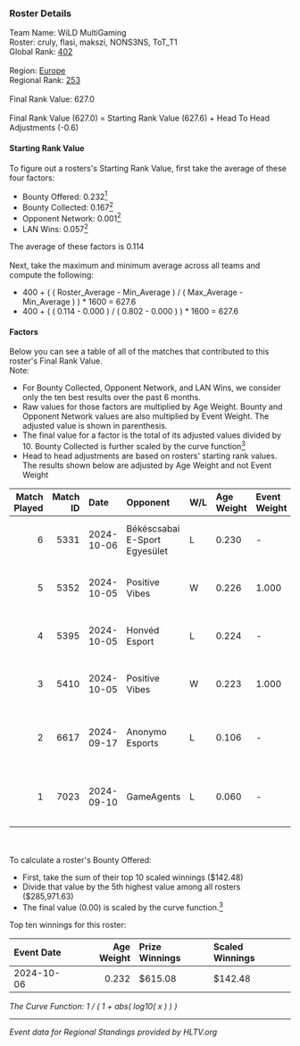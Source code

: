 ### Roster Details<br />
Team Name: WiLD MultiGaming<br />
Roster: cruly, flasi, makszi, NONS3NS, ToT_T1<br />
Global Rank: [402](../../standings_global_2025_02_28.md)<br />
<br />
Region: [Europe]( ../../standings_europe_2025_02_28.md)<br />
Regional Rank: [253]( ../../standings_europe_2025_02_28.md)<br />
<br />
Final Rank Value:  627.0<br />
<br />
Final Rank Value (627.0) = Starting Rank Value (627.6) + Head To Head Adjustments (-0.6)<br />

#### Starting Rank Value<br />
To figure out a rosters's Starting Rank Value, first take the average of these four factors:<br />
- Bounty Offered: 0.232[<sup>1</sup>](#table2)
- Bounty Collected: 0.167[<sup>2</sup>](#table1)
- Opponent Network: 0.001[<sup>2</sup>](#table1)
- LAN Wins: 0.057[<sup>2</sup>](#table1)

The average of these factors is 0.114<br />
<br />
Next, take the maximum and minimum average across all teams and compute the following:<br />
- 400 + ( ( Roster_Average - Min_Average ) / ( Max_Average - Min_Average ) ) * 1600 = 627.6
- 400 + ( ( 0.114 - 0.000 ) / ( 0.802 - 0.000 ) ) * 1600 = 627.6


#### Factors<br />
Below you can see a table of all of the matches that contributed to this roster's Final Rank Value.<br />
Note:<br />

- For Bounty Collected, Opponent Network, and LAN Wins, we consider only the ten best results over the past 6 months.
- Raw values for those factors are multiplied by Age Weight. Bounty and Opponent Network values are also multiplied by Event Weight. The adjusted value is shown in parenthesis.
- The final value for a factor is the total of its adjusted values divided by 10. Bounty Collected is further scaled by the curve function[<sup>3</sup>](#curveFunction)
- Head to head adjustments are based on rosters' starting rank values. The results shown below are adjusted by Age Weight and not Event Weight
<span id="table1"></span><br />


| Match Played | Match ID | Date       | Opponent                      | W/L | Age Weight | Event Weight | Bounty Collected | Opponent Network | LAN Wins  | H2H Adj. | Roster                                   |
| -: | -: | :- | :- | :- | :- | :- | :- | :- | :- | -: | :- |
|            6 |     5331 | 2024-10-06 | Békéscsabai E-Sport Egyesület | L   | 0.230      | -            | -                | -                | -         |    -3.32 | cruly, flasi, makszi, NONS3NS, ToT_T1    |
|            5 |     5352 | 2024-10-05 | Positive Vibes                | W   | 0.226      | 1.000        | 0.000 (0.000)    | 0.011 (0.003)    | 1 (0.226) |     3.27 | cruly, flasi, makszi, NONS3NS, ToT_T1    |
|            4 |     5395 | 2024-10-05 | Honvéd Esport                 | L   | 0.224      | -            | -                | -                | -         |    -2.98 | cruly, flasi, makszi, NONS3NS, ToT_T1    |
|            3 |     5410 | 2024-10-05 | Positive Vibes                | W   | 0.223      | 1.000        | 0.000 (0.000)    | 0.011 (0.002)    | 1 (0.223) |     3.24 | cruly, flasi, makszi, NONS3NS, ToT_T1    |
|            2 |     6617 | 2024-09-17 | Anonymo Esports               | L   | 0.106      | -            | -                | -                | -         |    -0.28 | flasi, makszi, martinez, NONS3NS, ToT_T1 |
|            1 |     7023 | 2024-09-10 | GameAgents                    | L   | 0.060      | -            | -                | -                | -         |    -0.49 | flasi, makszi, martinez, NONS3NS, ToT_T1 |

<br />
<span id="table2"></span><br />
To calculate a roster's Bounty Offered:<br />

- First, take the sum of their top 10 scaled winnings ($142.48)
- Divide that value by the 5th highest value among all rosters ($285,971.63)
- The final value (0.00) is scaled by the curve function.[<sup>3</sup>](#curveFunction)

Top ten winnings for this roster:<br />

| Event Date | Age Weight | Prize Winnings | Scaled Winnings |
| :- | -: | :- | :- |
| 2024-10-06 |      0.232 | $615.08        | $142.48         |


<span id="curveFunction"></span>_The Curve Function: 1 / ( 1 + abs( log10( x ) ) )_<br />

---
_Event data for Regional Standings provided by HLTV.org_<br />
